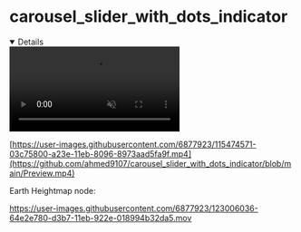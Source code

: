 # carousel_slider_with_dots_indicator

<div>
<details open class="details-reset border rounded-2">
<video src="https://github.com/ahmed9107/carousel_slider_with_dots_indicator/blob/main/Preview.mp4" data-canonical-src="https://github.com/ahmed9107/carousel_slider_with_dots_indicator/blob/main/Preview.mp4" controls="controls" muted="muted" class="d-block rounded-bottom-2 border-top width-fit" style="max-height:640px;">
</video>
</details>
</div>


[https://user-images.githubusercontent.com/6877923/115474571-03c75800-a23e-11eb-8096-8973aad5fa9f.mp4](https://github.com/ahmed9107/carousel_slider_with_dots_indicator/blob/main/Preview.mp4)


Earth Heightmap node:

https://user-images.githubusercontent.com/6877923/123006036-64e2e780-d3b7-11eb-922e-018994b32da5.mov
